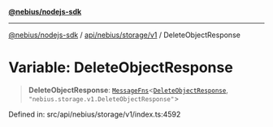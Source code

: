 [**@nebius/nodejs-sdk**](../../../../../README.md)

***

[@nebius/nodejs-sdk](../../../../../README.md) / [api/nebius/storage/v1](../README.md) / DeleteObjectResponse

# Variable: DeleteObjectResponse

> **DeleteObjectResponse**: [`MessageFns`](../../../../../runtime/protos/core/interfaces/MessageFns.md)\<[`DeleteObjectResponse`](../interfaces/DeleteObjectResponse.md), `"nebius.storage.v1.DeleteObjectResponse"`\>

Defined in: src/api/nebius/storage/v1/index.ts:4592

